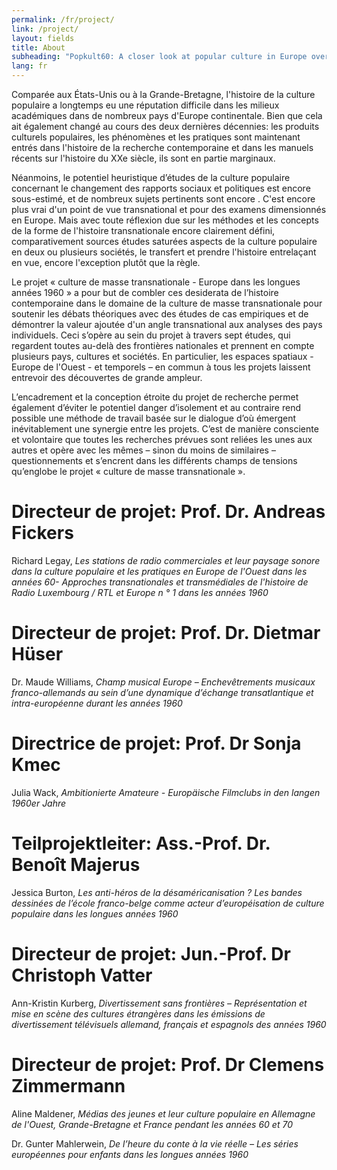 ```yaml
---
permalink: /fr/project/
link: /project/
layout: fields
title: About
subheading: "Popkult60: A closer look at popular culture in Europe over the long decade of the 1960s"
lang: fr
---
```

Comparée aux États-Unis ou à la Grande-Bretagne, l'histoire de la culture populaire a longtemps eu une réputation difficile dans les milieux académiques dans de nombreux pays d'Europe continentale. Bien que cela ait également changé au cours des deux dernières décennies: les produits culturels populaires, les phénomènes et les pratiques sont maintenant entrés dans l'histoire de la recherche contemporaine et dans les manuels récents sur l'histoire du XXe siècle, ils sont en partie marginaux. 

Néanmoins, le potentiel heuristique d’études de la culture populaire concernant le changement des rapports sociaux et politiques est encore sous-estimé, et de nombreux sujets pertinents sont encore . C'est encore plus vrai d'un point de vue transnational et pour des examens dimensionnés en Europe. Mais avec toute réflexion due sur les méthodes et les concepts de la forme de l'histoire transnationale encore clairement défini, comparativement sources études saturées aspects de la culture populaire en deux ou plusieurs sociétés, le transfert et prendre l'histoire entrelaçant en vue, encore l'exception plutôt que la règle.

Le projet « culture de masse  transnationale - Europe dans les longues années 1960 » a pour but de combler ces desiderata de l’histoire contemporaine dans le domaine de la culture de masse transnationale pour soutenir les débats théoriques avec des études de cas empiriques et de démontrer la valeur ajoutée d'un angle transnational aux analyses des pays individuels. Ceci s’opère au sein du projet à travers sept études, qui regardent toutes au-delà des frontières nationales et prennent en compte plusieurs pays, cultures et sociétés. En particulier, les espaces spatiaux - Europe de l'Ouest - et temporels – en commun à tous les projets laissent entrevoir des découvertes de grande ampleur. 

L’encadrement et la conception étroite du projet de recherche permet également d’éviter le potentiel danger d’isolement et au contraire rend possible une méthode de travail basée sur le dialogue d’où émergent inévitablement une synergie entre les projets. C’est de manière consciente et volontaire que toutes les recherches prévues sont reliées les unes aux autres et opère avec les mêmes – sinon du moins de similaires – questionnements et s’encrent dans les différents champs de tensions qu’englobe le projet « culture de masse transnationale ».


# Directeur de projet: Prof. Dr. Andreas Fickers

Richard Legay, *Les stations de radio commerciales et leur paysage sonore dans la culture populaire et les pratiques en Europe de l'Ouest dans les années 60- Approches transnationales et transmédiales de l'histoire de Radio Luxembourg / RTL et Europe n ° 1 dans les années 1960*

# Directeur de projet: Prof. Dr. Dietmar Hüser

Dr. Maude Williams, *Champ musical Europe – Enchevêtrements musicaux franco-allemands au sein d’une dynamique d’échange transatlantique et intra-européenne durant les années 1960*

# Directrice de projet: Prof. Dr Sonja Kmec

Julia Wack, *Ambitionierte Amateure - Europäische Filmclubs in den langen 1960er Jahre*

# Teilprojektleiter: Ass.-Prof. Dr. Benoît Majerus

Jessica Burton, *Les anti-héros de la désaméricanisation ? Les bandes dessinées de l’école franco-belge comme acteur d’européisation de culture populaire dans les longues années 1960*

# Directeur de projet: Jun.-Prof. Dr Christoph Vatter

Ann-Kristin Kurberg, *Divertissement sans frontières – Représentation et mise en scène des cultures étrangères dans les émissions de divertissement télévisuels allemand, français et espagnols des années 1960*

# Directeur de projet: Prof. Dr Clemens Zimmermann
 
Aline Maldener, *Médias des jeunes et leur culture populaire en Allemagne de l'Ouest, Grande-Bretagne et France pendant les années 60 et 70*

Dr. Gunter Mahlerwein, *De l’heure du conte à la vie réelle – Les séries européennes pour enfants dans les longues années 1960*
